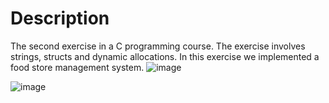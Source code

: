 # Description
The second exercise in a C programming course. The exercise involves strings, structs and dynamic allocations.
In this exercise we implemented a food store management system.
![image](https://user-images.githubusercontent.com/100870794/172269430-ca02f0a8-002a-4522-a094-591ad9d74fdb.png)

![image](https://user-images.githubusercontent.com/100870794/172269521-faf5d59d-484c-4500-a19e-a9c4384bf862.png)

